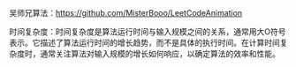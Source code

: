 吴师兄算法：https://github.com/MisterBooo/LeetCodeAnimation

时间复杂度：时间复杂度是算法运行时间与输入规模之间的关系，通常用大O符号表示。它描述了算法运行时间的增长趋势，而不是具体的执行时间。在计算时间复杂度时，通常关注算法对输入规模的增长如何响应，以确定算法的效率和性能。